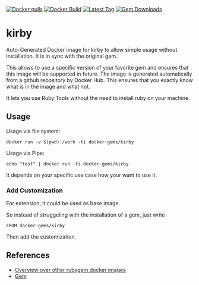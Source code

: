[![Docker pulls](https://img.shields.io/docker/pulls/rubygem/kirby.svg)](https://hub.docker.com/r/rubygem/kirby/)
[![Docker Build](https://img.shields.io/docker/automated/rubygem/kirby.svg)](https://hub.docker.com/r/rubygem/kirby/)
[![Latest Tag](https://img.shields.io/github/tag/docker-rubygem/kirby.svg)](https://hub.docker.com/r/rubygem/kirby/)
[![Gem Downloads](https://img.shields.io/gem/dt/kirby.svg)](https://rubygems.org/gems/kirby/)
# kirby

Auto-Generated Docker image for kirby to allow simple usage without installation.
It is in sync with the original gem.

This allows to use a specific version of your favorite gem and ensures that this image will be supported in future.
The image is generated automatically from a github repository by Docker Hub.
This ensures that you exactly know what is in the image and what not.

It lets you use Ruby Tools without the need to install ruby on your machine.

## Usage

Usage via file system:

`docker run -v $(pwd):/work -ti docker-gems/kirby`

Usage via Pipe:

`echo "test" | docker run -ti docker-gems/kirby`

It depends on your specific use case how your want to use it.

### Add Customization

For extension, it could be used as base image.

So instead of struggeling with the installation of a gem, just write

`FROM docker-gems/kirby`

Then add the customization.

## References

 - [Overview over other rubygem docker images](https://github.com/thinkbot/docker-rubygem)
 - [Gem](https://rubygems.org/gems/kirby/)
